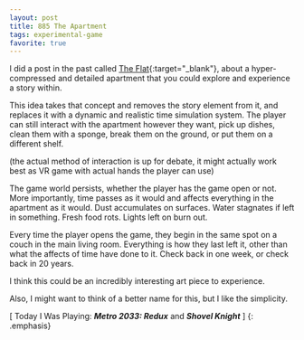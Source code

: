 ```yaml
---
layout: post
title: 885 The Apartment
tags: experimental-game
favorite: true
---
```

I did a post in the past called [The Flat](http://www.foster-douglas.com/games/714-the-flat/){:target="_blank"}, about a hyper-compressed and detailed apartment that you could explore and experience a story within.

This idea takes that concept and removes the story element from it, and replaces it with a dynamic and realistic time simulation system.  The player can still interact with the apartment however they want, pick up dishes, clean them with a sponge, break them on the ground, or put them on a different shelf.

(the actual method of interaction is up for debate, it might actually work best as VR game with actual hands the player can use)

The game world persists, whether the player has the game open or not.  More importantly, time passes as it would and affects everything in the apartment as it would.  Dust accumulates on surfaces.  Water stagnates if left in something.  Fresh food rots.  Lights left on burn out.

Every time the player opens the game, they begin in the same spot on a couch in the main living room.  Everything is how they last left it, other than what the affects of time have done to it.  Check back in one week, or check back in 20 years.

I think this could be an incredibly interesting art piece to experience.

Also, I might want to think of a better name for this, but I like the simplicity.

[ Today I Was Playing: ***Metro 2033: Redux*** and ***Shovel Knight*** ]
{: .emphasis}